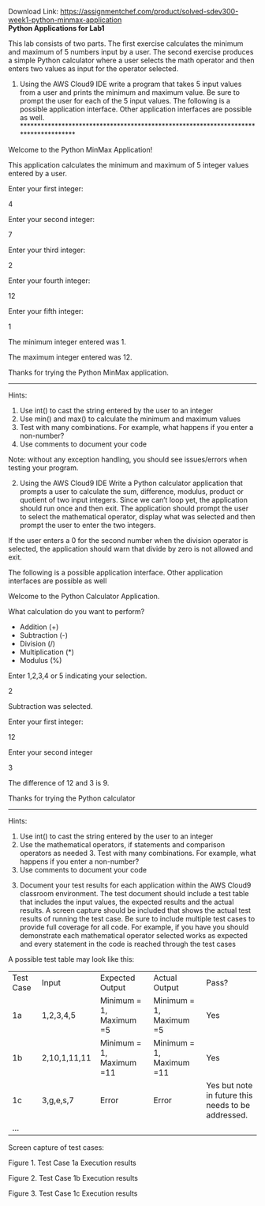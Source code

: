 Download Link: https://assignmentchef.com/product/solved-sdev300-week1-python-minmax-application
<br>
<strong>Python Applications for Lab1</strong>

This lab consists of two parts. The first exercise calculates the minimum and maximum of 5 numbers input by a user. The second exercise produces a simple Python calculator where a user selects the math operator and then enters two values as input for the operator selected. <strong> </strong>

<ol>

 <li>Using the AWS Cloud9 IDE write a program that takes 5 input values from a user and prints the minimum and maximum value. Be sure to prompt the user for each of the 5 input values. The following is a possible application interface. Other application interfaces are possible as well.  ************************************************************************************</li>

</ol>

Welcome to the Python MinMax Application!

This application calculates the minimum and maximum of 5 integer values entered by a user.

Enter your first integer:

4

Enter your second integer:

7

Enter your third integer:

2

Enter your fourth integer:

12

Enter your fifth integer:

1

The minimum integer entered was 1.

The maximum integer entered was 12.

Thanks for trying the Python MinMax application.

*************************************************************************************

Hints:

<ol>

 <li>Use int() to cast the string entered by the user to an integer</li>

 <li>Use min() and max() to calculate the minimum and maximum values</li>

 <li>Test with many combinations. For example, what happens if you enter a non-number?</li>

 <li>Use comments to document your code</li>

</ol>

Note: without any exception handling, you should see issues/errors when testing your program.

<strong> </strong>

<ol start="2">

 <li>Using the AWS Cloud9 IDE Write a Python calculator application that prompts a user to calculate the sum, difference, modulus, product or quotient of two input integers. Since we can’t loop yet, the application should run once and then exit. The application should prompt the user to select the mathematical operator, display what was selected and then prompt the user to enter the two integers.</li>

</ol>

If the user enters a 0 for the second number when the division operator is selected, the application should warn that divide by zero is not allowed and exit.

The following is a possible application interface. Other application interfaces are possible as well

Welcome to the Python Calculator Application.

What calculation do you want to perform?

<ul>

 <li>Addition (+)</li>

 <li>Subtraction (-)</li>

 <li>Division (/)</li>

 <li>Multiplication (*)</li>

 <li>Modulus (%)</li>

</ul>

Enter 1,2,3,4 or 5 indicating your selection.

2

Subtraction was selected.

Enter your first integer:

12

Enter your second integer

3

The difference of 12 and 3 is 9.

Thanks for trying the Python calculator

***************************************************************************

Hints:

<ol>

 <li>Use int() to cast the string entered by the user to an integer</li>

 <li>Use the mathematical operators, if statements and comparison operators as needed 3. Test with many combinations. For example, what happens if you enter a non-number?</li>

 <li>Use comments to document your code</li>

</ol>




<ol start="3">

 <li>Document your test results for each application within the AWS Cloud9 classroom environment. The test document should include a test table that includes the input values, the expected results and the actual results. A screen capture should be included that shows the actual test results of running the test case. Be sure to include multiple test cases to provide full coverage for all code. For example, if you have you should demonstrate each mathematical operator selected works as expected and every statement in the code is reached through the test cases</li>

</ol>

A possible test table may look like this:

<table width="623">

 <tbody>

  <tr>

   <td width="64">Test Case</td>

   <td width="111">Input</td>

   <td width="160">Expected Output</td>

   <td width="156">Actual Output</td>

   <td width="133">Pass?</td>

  </tr>

  <tr>

   <td width="64">1a</td>

   <td width="111">1,2,3,4,5</td>

   <td width="160">Minimum = 1, Maximum =5</td>

   <td width="156">Minimum = 1, Maximum =5</td>

   <td width="133">Yes</td>

  </tr>

  <tr>

   <td width="64">1b</td>

   <td width="111">2,10,1,11,11</td>

   <td width="160">Minimum = 1, Maximum =11</td>

   <td width="156">Minimum = 1, Maximum =11</td>

   <td width="133">Yes</td>

  </tr>

  <tr>

   <td width="64">1c</td>

   <td width="111">3,g,e,s,7</td>

   <td width="160">Error</td>

   <td width="156">Error</td>

   <td width="133">Yes but note in future this needs to be addressed.</td>

  </tr>

  <tr>

   <td width="64">…</td>

   <td width="111"> </td>

   <td width="160"> </td>

   <td width="156"> </td>

   <td width="133"> </td>

  </tr>

 </tbody>

</table>




Screen capture of test cases:

Figure 1. Test Case 1a Execution results

Figure 2. Test Case 1b Execution results

Figure 3. Test Case 1c Execution results


